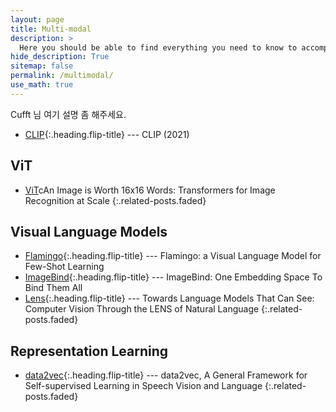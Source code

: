 ```yaml
---
layout: page
title: Multi-modal
description: >
  Here you should be able to find everything you need to know to accomplish the most common tasks when blogging with Hydejack.
hide_description: True
sitemap: false
permalink: /multimodal/
use_math: true
---
```


Cufft 님 여기 설명 좀 해주세요.

* [CLIP]{:.heading.flip-title} --- CLIP (2021)

## ViT
* [ViT]cAn Image is Worth 16x16 Words: Transformers for Image Recognition at Scale
{:.related-posts.faded}

## Visual Language Models
* [Flamingo]{:.heading.flip-title} --- Flamingo: a Visual Language Model for Few-Shot Learning
* [ImageBind]{:.heading.flip-title} --- ImageBind: One Embedding Space To Bind Them All
* [Lens]{:.heading.flip-title} --- Towards Language Models That Can See: Computer Vision Through the LENS of Natural Language
{:.related-posts.faded}

## Representation Learning
* [data2vec]{:.heading.flip-title} --- data2vec, A General Framework for Self-supervised Learning in Speech Vision and Language
{:.related-posts.faded}


[data2vec]: https://agency301.github.io/multi-modal/2023-07-29-data2vec,-A-General-Framework-for-Self-supervised-Learning-in-Speech-Vision-and-Language/
[Flamingo]: https://agency301.github.io/multi-modal/2023-07-28-Flamingo/  
[ImageBind]: https://agency301.github.io/multi-modal/2023-07-28-ImageBind/
[Lens]: https://agency301.github.io/multi-modal/2023-07-28-Lens/
[ViT]: https://agency301.github.io/multi-modal/2023-07-28-ViT/
[CLIP]: https://agency301.github.io/multimodal/2023-07-31-CLIP/